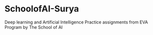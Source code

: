 # SchoolofAI-Surya
Deep learning and Artificial Intelligence Practice assignments from EVA Program by The School of AI
